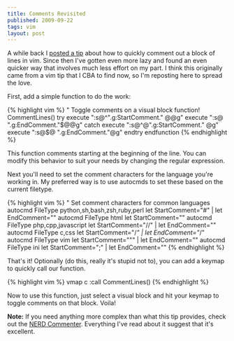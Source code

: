 ```yaml
---
title: Comments Revisited
published: 2009-09-22
tags: vim
layout: post
---
```


A while back I [posted a tip][1] about how to quickly comment out a block of
lines in vim.  Since then I've gotten even more lazy and found an even quicker
way that involves much less effort on my part.  I think this originally came
from a vim tip that I CBA to find now, so I'm reposting here to spread the
love.

First, add a simple function to do the work:

{% highlight vim %}
" Toggle comments on a visual block
function! CommentLines()
    try
        execute ":s@^".g:StartComment." @\@g"
        execute ":s@ ".g:EndComment."$@@g"
    catch
        execute ":s@^@".g:StartComment." @g"
        execute ":s@$@ ".g:EndComment."@g"
    endtry
endfunction
{% endhighlight %}

This function comments starting at the beginning of the line.  You can modify
this behavior to suit your needs by changing the regular expression.

Next you'll need to set the comment characters for the language you're working
in.  My preferred way is to use autocmds to set these based on the current
filetype.

{% highlight vim %}
" Set comment characters for common languages
autocmd FileType python,sh,bash,zsh,ruby,perl let StartComment="#" | let EndComment=""
autocmd FileType html let StartComment="<!--" | let EndComment="-->"
autocmd FileType php,cpp,javascript let StartComment="//" | let EndComment=""
autocmd FileType c,css let StartComment="/*" | let EndComment="*/"
autocmd FileType vim let StartComment="\"" | let EndComment=""
autocmd FileType ini let StartComment=";" | let EndComment="" 
{% endhighlight %}

That's it!  Optionally (do this, really it's stupid not to), you can add a
keymap to quickly call our function.

{% highlight vim %}
vmap <Leader>c :call CommentLines()<CR>
{% endhighlight %}

Now to use this function, just select a visual block and hit your keymap to
toggle comments on that block.  Voila!

<div class="alert alert-info">
<b>Note:</b> If you need anything more complex than what this tip provides,
check out the <a href="http://www.vim.org/scripts/script.php?script_id=1218">
NERD Commenter</a>.  Everything I've read about it suggest that it's
excellent.
</div>

[1]: /2009/02/12/4/vim-tip-comments
